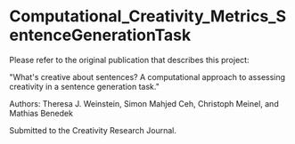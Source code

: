 # Computational_Creativity_Metrics_SentenceGenerationTask

Please refer to the original publication that describes this project: 

"What's creative about sentences? A computational approach to assessing creativity in a sentence generation task." 

Authors: Theresa J. Weinstein, Simon Mahjed Ceh, Christoph Meinel, and Mathias Benedek

Submitted to the Creativity Research Journal.
